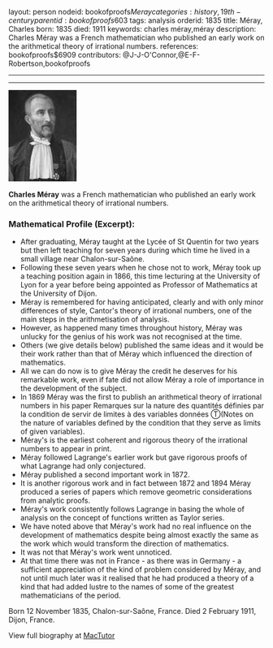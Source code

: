 layout: person
nodeid: bookofproofs$Meray
categories: history,19th-century
parentid: bookofproofs$603
tags: analysis
orderid: 1835
title: Méray, Charles
born: 1835
died: 1911
keywords: charles méray,méray
description: Charles Méray was a French mathematician who published an early work on the arithmetical theory of irrational numbers.
references: bookofproofs$6909
contributors: @J-J-O'Connor,@E-F-Robertson,bookofproofs

---



---

![Meray.jpg](https://github.com/bookofproofs/bookofproofs.github.io/blob/main/_sources/_assets/images/portraits/Meray.jpg?raw=true)

**Charles Méray** was a French mathematician who published an early work on the arithmetical theory of irrational numbers.

### Mathematical Profile (Excerpt):
* After graduating, Méray taught at the Lycée of St Quentin for two years but then left teaching for seven years during which time he lived in a small village near Chalon-sur-Saône.
* Following these seven years when he chose not to work, Méray took up a teaching position again in 1866, this time lecturing at the University of Lyon for a year before being appointed as Professor of Mathematics at the University of Dijon.
* Méray is remembered for having anticipated, clearly and with only minor differences of style, Cantor's theory of irrational numbers, one of the main steps in the arithmetisation of analysis.
* However, as happened many times throughout history, Méray was unlucky for the genius of his work was not recognised at the time.
* Others (we give details below) published the same ideas and it would be their work rather than that of Méray which influenced the direction of mathematics.
* All we can do now is to give Méray the credit he deserves for his remarkable work, even if fate did not allow Méray a role of importance in the development of the subject.
* In 1869 Méray was the first to publish an arithmetical theory of irrational numbers in his paper Remarques sur la nature des quantités définies par la condition de servir de limites à des variables données Ⓣ(Notes on the nature of variables defined by the condition that they serve as limits of given variables).
* Méray's is the earliest coherent and rigorous theory of the irrational numbers to appear in print.
* Méray followed Lagrange's earlier work but gave rigorous proofs of what Lagrange had only conjectured.
* Méray published a second important work in 1872.
* It is another rigorous work and in fact between 1872 and 1894 Méray produced a series of papers which remove geometric considerations from analytic proofs.
* Méray's work consistently follows Lagrange in basing the whole of analysis on the concept of functions written as Taylor series.
* We have noted above that Méray's work had no real influence on the development of mathematics despite being almost exactly the same as the work which would transform the direction of mathematics.
* It was not that Méray's work went unnoticed.
* At that time there was not in France - as there was in Germany - a sufficient appreciation of the kind of problem considered by Méray, and not until much later was it realised that he had produced a theory of a kind that had added lustre to the names of some of the greatest mathematicians of the period.

Born 12 November 1835, Chalon-sur-Saône, France. Died 2 February 1911, Dijon, France.

View full biography at [MacTutor](https://mathshistory.st-andrews.ac.uk/Biographies/Meray/)
